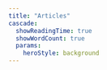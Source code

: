 ```yaml
---
title: "Articles"
cascade:
  showReadingTime: true
  showWordCount: true
  params:
    heroStyle: background
---
```


